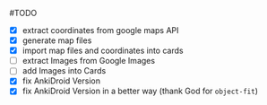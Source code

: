 #TODO

- [x] extract coordinates from google maps API
- [x] generate map files
- [x] import map files and coordinates into cards
- [ ] extract Images from Google Images
- [ ] add Images into Cards
- [x] fix AnkiDroid Version
- [x] fix AnkiDroid Version in a better way (thank God for `object-fit`)
